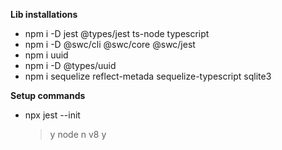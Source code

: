 **Lib installations**

- npm i -D jest @types/jest ts-node typescript
- npm i -D @swc/cli @swc/core @swc/jest
- npm i uuid
- npm i -D @types/uuid
- npm i sequelize reflect-metada sequelize-typescript sqlite3

**Setup commands**
- npx jest --init
    > y
    > node
    > n
    > v8
    > y
